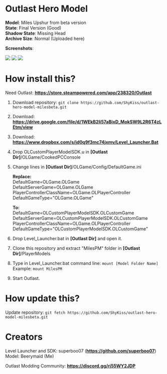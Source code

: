 # Outlast Hero Model
**Model**: Miles Upshur from beta version \
**State**: Final Version (Good) \
**Shadow State**: Missing Head \
**Archive Size**: Normal (Uploaded here)

**Screenshots**:

![](https://i.postimg.cc/8P4sxMdk/238320-20210605112423-1.png)
![](https://i.postimg.cc/7PMLT0W1/238320-20210605112245-1.png)
![](https://i.postimg.cc/7hDYWZfT/OLGame-n7s-K6-QA2-I0.png)

# How install this?

Need Outlast: **https://store.steampowered.com/app/238320/Outlast**

1. Download repository: ``git clone https://github.com/ShyKiss/outlast-hero-model-milesbeta.git``

2. Download: **https://drive.google.com/file/d/1WEkB2Ii57aBixD_MokSW9L2R6T4zLEtm/view**

3. Download: **https://www.dropbox.com/s/jd0q9f3mc74jxmv/Level_Launcher.Bat**

4. Drop OLCustomPlayerModelSDK.u in **[Outlast Dir]**/OLGame/CookedPCConsole

5. Change lines in **[Outlast Dir]**/OLGame/Config/DefaultGame.ini

      **Replace:** \
         DefaultGame=OLGame.OLGame \
         DefaultServerGame=OLGame.OLGame \
         PlayerControllerClassName=OLGame.OLPlayerController \
         DefaultGameType="OLGame.OLGame"

      **To:** \
         DefaultGame=OLCustomPlayerModelSDK.OLCustomGame \
         DefaultServerGame=OLCustomPlayerModelSDK.OLCustomGame \
         PlayerControllerClassName=OLGame.OLPlayerController \
         DefaultGameType="OLCustomPlayerModelSDK.OLCustomGame"

6. Drop Level_Launcher.bat in **[Outlast Dir]** and open it.

7. Clone this repository and extract "MilesPM" folder in **[Outlast Dir]**/PlayerModels

8. Type in Level_Launcher.bat command line: ``mount [Model Folder Name]`` \
   Example: ``mount MilesPM``
   
9. Start Outlast.

# How update this?

Update repository: ``git fetch https://github.com/ShyKiss/outlast-hero-model-milesbeta.git``

# Creators

Level Launcher and SDK: superboo07 (**https://github.com/superboo07**) \
Model: Beerymaid (Me)

Outlast Modding Community: **https://discord.gg/rj55WY2JDP**
